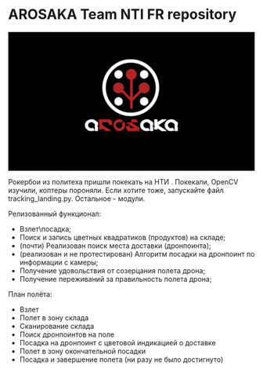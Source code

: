 #  AROSAKA Team NTI FR repository

<img src="docs/aROSakaWLP_Black.png" align="center" width="1080px" alt="Clover Drone">

Рокербои из политеха пришли покекать на НТИ . Покекали, OpenCV изучили, коптеры пороняли.
Если хотите тоже, запускайте файл tracking_landing.py. Остальное - модули.

Релизованный функционал:

* Взлет\посадка;
* Поиск и запись цветных квадратиков (продуктов) на складе;
* (почти) Реализован поиск места доставки (дронпоинта);
* (реализован и не протестирован) Алгоритм посадки на дронпоинт по информации с камеры;
* Получение удовольствия от созерцания полета дрона;
* Получение переживаний за правильность полета дрона;

План полёта:

* Взлет
* Полет в зону склада
* Сканирование склада
* Поиск дронпоинтов на поле
* Посадка на дронпоинт с цветовой индикацией о доставке
* Полет в зону окончательной посадки
* Посадка и завершение полета (ни разу не было достигнуто)




